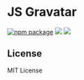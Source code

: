 # JS Gravatar

[![npm package](https://img.shields.io/npm/v/js-gravatar.svg?style=flat-square)](https://www.npmjs.org/package/js-gravatar) ![](https://github.com/chukwumaijem/js-gravatar/workflows/Run%20Test/badge.svg) ![](https://github.com/chukwumaijem/js-gravatar/workflows/Publish%20To%20NPM/badge.svg)

## License

MIT License
